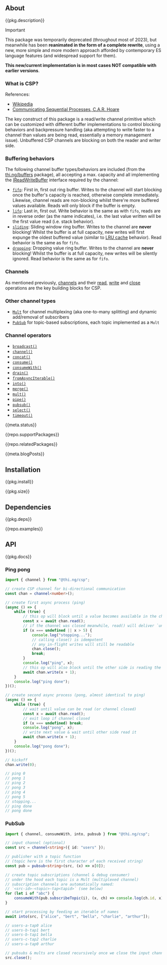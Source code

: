 <!-- include ../../assets/tpl/header.md -->

<!-- toc -->

## About

{{pkg.description}}

> [!IMPORTANT]
> This package was temporarily deprecated (throughout most of 2023), but
> meanwhile has been **reanimated in the form of a complete rewrite**, using a
> new, more simple and more modern approach afforded by contemporary ES language
> features (and widespread support for them).
>
> **This new/current implementation is in most cases NOT compatible with earlier
> versions**.

### What is CSP?

References:

- [Wikipedia](https://en.wikipedia.org/wiki/Communicating_sequential_processes)
- [Communicating Sequential Processes, C.A.R.
Hoare](https://dl.acm.org/doi/pdf/10.1145/359576.359585)

The key construct of this package is a read/write channel primitive which can be
customized with different buffer implementations to control blocking behaviors
and backpressure handling (aka attempting to write faster to a channel than
values are being read, essentially a memory management issue). Unbuffered CSP
channels are blocking on both the reader and writer side.

### Buffering behaviors

The following channel buffer types/behaviors are included (from the
[thi.ng/buffers](https://github.com/thi-ng/umbrella/tree/develop/packages/buffers)
package), all accepting a max. capacity and all implementing the
[IReadWriteBuffer](https://docs.thi.ng/umbrella/buffers/interfaces/IReadWriteBuffer.html)
interface required by the channel:

- [`fifo`](https://docs.thi.ng/umbrella/buffers/functions/fifo.html): First in,
  first out ring buffer. Writes to the channel will start blocking once the
  buffer's capacity is reached, otherwise complete immediately. Likewise,
  channel reads are non-blocking whilst there're more buffered values available.
  Reads will only block if the buffer is empty.
- [`lifo`](https://docs.thi.ng/umbrella/buffers/functions/lifo.html): Last in,
  first out. Write behavior is the same as with `fifo`, reads are in reverse
  order (as the name indicates), i.e. the last value written will be the first
  value read (i.e. stack behavior).
- [`sliding`](https://docs.thi.ng/umbrella/buffers/functions/sliding.html):
  Sliding window ring buffer. Writes to the channel are **never** blocking!
  Whilst the buffer is at full capacity, new writes will first expunge the
  oldest buffered value (similar to [LRU
  cache](https://github.com/thi-ng/umbrella/blob/develop/packages/cache/README.md#lru)
  behavior). Read behavior is the same as for `fifo`.
- [`dropping`](https://docs.thi.ng/umbrella/buffers/functions/dropping.html):
  Dropping value ring buffer. Writes to the channel are **never** blocking!
  Whilst the buffer is at full capacity, new writes will be silently ignored.
  Read behavior is the same as for `fifo`.

### Channels

As mentioned previously,
[channels](https://docs.thi.ng/umbrella/csp/functions/channel.html) and their
[read](https://docs.thi.ng/umbrella/csp/classes/Channel.html#read),
[write](https://docs.thi.ng/umbrella/csp/classes/Channel.html#write) and
[close](https://docs.thi.ng/umbrella/csp/classes/Channel.html#close) operations
are the key building blocks for CSP.

### Other channel types

- [`Mult`](https://docs.thi.ng/umbrella/csp/classes/Mult.html) for channel
  multiplexing (aka one-to-many splitting) and dynamic add/removal of
  subscribers
- [`PubSub`](https://docs.thi.ng/umbrella/csp/classes/PubSub.html) for
  topic-based subscriptions, each topic implemented as a `Mult`

### Channel operators

- [`broadcast()`](https://docs.thi.ng/umbrella/csp/functions/broadcast.html)
- [`channel()`](https://docs.thi.ng/umbrella/csp/functions/channel.html)
- [`concat()`](https://docs.thi.ng/umbrella/csp/functions/concat.html)
- [`consume()`](https://docs.thi.ng/umbrella/csp/functions/consume.html)
- [`consumeWith()`](https://docs.thi.ng/umbrella/csp/functions/consumeWith.html)
- [`drain()`](https://docs.thi.ng/umbrella/csp/functions/drain.html)
- [`fromAsyncIterable()`](https://docs.thi.ng/umbrella/csp/functions/fromAsyncIterable.html)
- [`into()`](https://docs.thi.ng/umbrella/csp/functions/into.html)
- [`merge()`](https://docs.thi.ng/umbrella/csp/functions/merge.html)
- [`mult()`](https://docs.thi.ng/umbrella/csp/functions/mult.html)
- [`pipe()`](https://docs.thi.ng/umbrella/csp/functions/pipe.html)
- [`pubsub()`](https://docs.thi.ng/umbrella/csp/functions/pubsub.html)
- [`select()`](https://docs.thi.ng/umbrella/csp/functions/select.html)
- [`timeout()`](https://docs.thi.ng/umbrella/csp/functions/timeout.html)

{{meta.status}}

{{repo.supportPackages}}

{{repo.relatedPackages}}

{{meta.blogPosts}}

## Installation

{{pkg.install}}

{{pkg.size}}

## Dependencies

{{pkg.deps}}

{{repo.examples}}

## API

{{pkg.docs}}

### Ping pong

```ts tangle:export/readme-pingpong.ts
import { channel } from "@thi.ng/csp";

// create CSP channel for bi-directional communication
const chan = channel<number>();

// create first async process (ping)
(async () => {
	while (true) {
		// this op will block until a value becomes available in the channel
		const x = await chan.read();
		// if the channel was closed meanwhile, read() will deliver `undefined`
		if (x === undefined || x > 5) {
			console.log("stopping...");
			// calling close() is idempotent
			// any in-flight writes will still be readable
			chan.close();
			break;
		}
		console.log("ping", x);
		// this op will also block until the other side is reading the value
		await chan.write(x + 1);
	}
	console.log("ping done");
})();

// create second async process (pong, almost identical to ping)
(async () => {
	while (true) {
		// wait until value can be read (or channel closed)
		const x = await chan.read();
		// exit loop if channel closed
		if (x === undefined) break;
		console.log("pong", x);
		// write next value & wait until other side read it
		await chan.write(x + 1);
	}
	console.log("pong done");
})();

// kickoff
chan.write(0);

// ping 0
// pong 1
// ping 2
// pong 3
// ping 4
// pong 5
// stopping...
// ping done
// pong done
```

### PubSub

```ts tangle:export/readme-pubsub.ts
import { channel, consumeWith, into, pubsub } from "@thi.ng/csp";

// input channel (optional)
const src = channel<string>({ id: "users" });

// publisher with a topic function
// (topic here is the first character of each received string)
const pub = pubsub<string>(src, (x) => x[0]);

// create topic subscriptions (channel & debug consumer)
// under the hood each topic is a Mult (multiplexed channel)
// subscription channels are automatically named:
// `<src-id>-<topic>-tap<tapid>` (see below)
for (let i of "abc") {
	consumeWith(pub.subscribeTopic(i), (x, ch) => console.log(ch.id, x));
}

// start processing by feeding an iterable of names
await into(src, ["alice", "bert", "bella", "charlie", "arthur"]);

// users-a-tap0 alice
// users-b-tap1 bert
// users-b-tap1 bella
// users-c-tap2 charlie
// users-a-tap0 arthur

// pubsubs & mults are closed recursively once we close the input channel
src.close();
```

<!-- include ../../assets/tpl/footer.md -->
